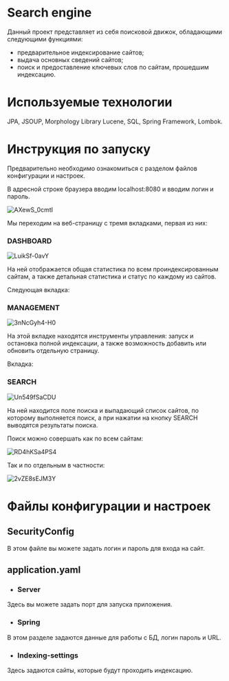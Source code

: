 
# Search engine 

Данный проект представляет из себя поисковой движок, обладающими следующими функциями:


- предварительное индексирование сайтов;
- выдача основных сведений сайтов;
- поиск и предоставление ключевых слов по сайтам, прошедшим индексацию.

# Используемые технологии
JPA, JSOUP, Morphology Library Lucene, SQL, Spring Framework, Lombok.

# Инструкция по запуску

Предварительно необходимо ознакомиться с разделом файлов конфигурации и настроек.

В адресной строке браузера вводим localhost:8080 и вводим логин и пароль.

![AXewS_0cmtI](https://user-images.githubusercontent.com/23176383/233843413-101e53dc-5a3f-455a-998a-cdfd96a5e7e7.jpg)

Мы переходим на веб-страницу с тремя вкладками, первая из них:
### DASHBOARD 

![LuikSf-0avY](https://user-images.githubusercontent.com/23176383/233843540-0fbb8b82-3ae7-408e-904f-a78178fb0f43.jpg)

На ней отображается общая статистика по всем проиндексированным сайтам, а также детальная статистика и статус по каждому из сайтов.

Следующая вкладка:
### MANAGEMENT

![3nNcGyh4-H0](https://user-images.githubusercontent.com/23176383/233843737-12a04968-628f-4d3e-acc0-20bf6a36bcaa.jpg)

На этой вкладке находятся инструменты управления: запуск и остановка полной индексации, а также возможность добавить или обновить отдельную страницу.

Вкладка:
### SEARCH

![Un549fSaCDU](https://user-images.githubusercontent.com/23176383/233843876-a2cf5948-0b1d-4618-9924-be34d984196b.jpg)

На ней находится поле поиска и выпадающий список сайтов, по которому выполняется поиск, а при нажатии на кнопку SEARCH выводятся результаты поиска.

Поиск можно совершать как по всем сайтам: 

![RD4hKSa4PS4](https://user-images.githubusercontent.com/23176383/233843965-0b62feb9-839e-4d11-b958-85e75c8bb087.jpg)

Так и по отдельным в частности: 

![2vZE8sEJM3Y](https://user-images.githubusercontent.com/23176383/233843976-018cb35d-5770-41ef-ad92-d4be01a03ec8.jpg)

# Файлы конфигурации и настроек

## SecurityConfig

В этом файле вы можете задать логин и пароль для входа на сайт.

## application.yaml

- ### Server
Здесь вы можете задать порт для запуска приложения.
- ### Spring
В этом разделе задаются данные для работы с БД, логин пароль и URL.
- ### Indexing-settings 
Здесь задаются сайты, которые будут проходить индексацию.




